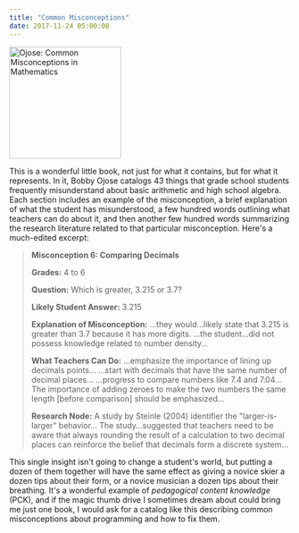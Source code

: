 ```yaml
---
title: "Common Misconceptions"
date: 2017-11-24 05:00:00
---
```


<a href="https://www.amazon.com/Common-Misconceptions-Mathematics-Strategies-Correct/dp/0761858857/"><img src="{{site.github.url}}/files/2017/11/ojose.jpg" width="200px" alt="Ojose: Common Misconceptions in Mathematics" /></a>

This is a wonderful little book,
not just for what it contains,
but for what it represents.
In it,
Bobby Ojose catalogs 43 things that grade school students frequently misunderstand
about basic arithmetic and high school algebra.
Each section includes an example of the misconception,
a brief explanation of what the student has misunderstood,
a few hundred words outlining what teachers can do about it,
and then another few hundred words summarizing the research literature
related to that particular misconception.
Here's a much-edited excerpt:

> **Misconception 6: Comparing Decimals**
>
> **Grades:** 4 to 6
>
> **Question:** Which is greater, 3.215 or 3.7?
>
> **Likely Student Answer:** 3.215
>
> **Explanation of Misconception:**
> …they would…likely state that 3.215 is greater than 3.7 because it has more digits.
> …the student…did not possess knowledge related to number density…
>
> **What Teachers Can Do:**
> …emphasize the importance of lining up decimals points…
> …start with decimals that have the same number of decimal places…
> …progress to compare numbers like 7.4 and 7.04…
> The importance of adding zeroes to make the two numbers the same length [before comparison] should be emphasized…
>
> **Research Node:** A study by Steinle (2004) identifier the "larger-is-larger" behavior…
> The study…suggested that teachers need to be aware that always rounding the result of a calculation to two decimal places
> can reinforce the belief that decimals form a discrete system…

This single insight isn't going to change a student's world,
but putting a dozen of them together will have the same effect as
giving a novice skier a dozen tips about their form,
or a novice musician a dozen tips about their breathing.
It's a wonderful example of *pedagogical content knowledge* (PCK),
and if the magic thumb drive I sometimes dream about could bring me just one book,
I would ask for a catalog like this describing common misconceptions about programming
and how to fix them.
